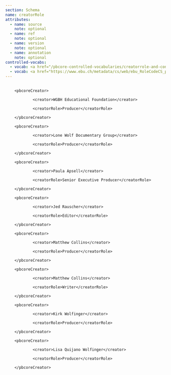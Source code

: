 ```yaml
---
section: Schema
name: creatorRole
attributes:
  - name: source
    note: optional
  - name: ref
    note: optional
  - name: version
    note: optional
  - name: annotation
    note: optional
controlled-vocabs:
  - vocab: <a href="/pbcore-controlled-vocabularies/creatorrole-and-contributorrole-vocabulary">PBCore's creatorRole/contributorRole Vocabulary</a> (recommended)
  - vocab: <a href="https://www.ebu.ch/metadata/cs/web/ebu_RoleCodeCS_p.xml.htm">EBUCore roleCode</a>
---
```

<pre>
  <code>
    &lt;pbcoreCreator&gt;<br>
            &lt;creator&gt;WGBH Educational Foundation&lt;/creator&gt;<br>
            &lt;creatorRole&gt;Producer&lt;/creatorRole&gt;<br>
    &lt;/pbcoreCreator&gt;<br>
    &lt;pbcoreCreator&gt;<br>
            &lt;creator&gt;Lone Wolf Documentary Group&lt;/creator&gt;<br>
            &lt;creatorRole&gt;Producer&lt;/creatorRole&gt;<br>
    &lt;/pbcoreCreator&gt;<br>
    &lt;pbcoreCreator&gt;<br>
            &lt;creator&gt;Paula Apsell&lt;/creator&gt;<br>
            &lt;creatorRole&gt;Senior Executive Producer&lt;/creatorRole&gt;<br>
    &lt;/pbcoreCreator&gt;<br>
    &lt;pbcoreCreator&gt;<br>
            &lt;creator&gt;Jed Rauscher&lt;/creator&gt;<br>
            &lt;creatorRole&gt;Editor&lt;/creatorRole&gt;<br>
    &lt;/pbcoreCreator&gt;<br>
    &lt;pbcoreCreator&gt;<br>
            &lt;creator&gt;Matthew Collins&lt;/creator&gt;<br>
            &lt;creatorRole&gt;Producer&lt;/creatorRole&gt;<br>
    &lt;/pbcoreCreator&gt;<br>
    &lt;pbcoreCreator&gt;<br>
            &lt;creator&gt;Matthew Collins&lt;/creator&gt;<br>
            &lt;creatorRole&gt;Writer&lt;/creatorRole&gt;<br>
    &lt;/pbcoreCreator&gt;<br>
    &lt;pbcoreCreator&gt;<br>
            &lt;creator&gt;Kirk Wolfinger&lt;/creator&gt;<br>
            &lt;creatorRole&gt;Producer&lt;/creatorRole&gt;<br>
    &lt;/pbcoreCreator&gt;<br>
    &lt;pbcoreCreator&gt;<br>
            &lt;creator&gt;Lisa Quijano Wolfinger&lt;/creator&gt;<br>
            &lt;creatorRole&gt;Producer&lt;/creatorRole&gt;<br>
    &lt;/pbcoreCreator&gt;<br>
  </code>
</pre>
